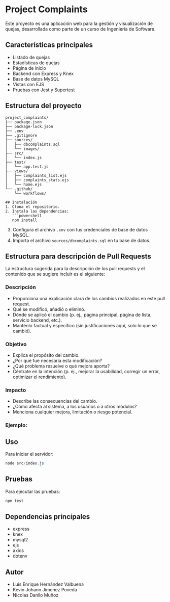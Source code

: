 # Project Complaints

Este proyecto es una aplicación web para la gestión y visualización de quejas, desarrollada como parte de un curso de Ingeniería de Software.

## Características principales
- Listado de quejas
- Estadísticas de quejas
- Página de inicio
- Backend con Express y Knex
- Base de datos MySQL
- Vistas con EJS
- Pruebas con Jest y Supertest

## Estructura del proyecto
```
project_complaints/
├── package.json
├── package-lock.json
├── .env
├── .gitignore
├── sources/
│   ├── dbcomplaints.sql
│   └── images/
├── src/
│   └── index.js
├── test/
│   └── app.test.js
├── views/
│   ├── complaints_list.ejs
│   ├── complaints_stats.ejs
│   └── home.ejs
└── .github/
    └── workflows/

## Instalación
1. Clona el repositorio.
2. Instala las dependencias:
   ```powershell
   npm install
   ```
3. Configura el archivo `.env` con tus credenciales de base de datos MySQL.
4. Importa el archivo `sources/dbcomplaints.sql` en tu base de datos.

## Estructura para descripción de Pull Requests
La estructura sugerida para la descripción de los pull requests y el contenido que se sugiere incluir es el siguiente:

### Descripción
- Proporciona una explicación clara de los cambios realizados en este pull request.
- Qué se modificó, añadió o eliminó.
- Dónde se aplicó el cambio (p. ej., página principal, página de lista, servicio backend, etc.).
- Manténlo factual y específico (sin justificaciones aquí, solo lo que se cambió).

### Objetivo
- Explica el propósito del cambio.
- ¿Por qué fue necesaria esta modificación?
- ¿Qué problema resuelve o qué mejora aporta?
- Céntrate en la intención (p. ej., mejorar la usabilidad, corregir un error, optimizar el rendimiento).

### Impacto
- Describe las consecuencias del cambio.
- ¿Cómo afecta al sistema, a los usuarios o a otros módulos?
- Menciona cualquier mejora, limitación o riesgo potencial.

### Ejemplo: 
## Uso
Para iniciar el servidor:
```powershell
node src/index.js
```

## Pruebas
Para ejecutar las pruebas:
```powershell
npm test
```

## Dependencias principales
- express
- knex
- mysql2
- ejs
- axios
- dotenv

## Autor
- Luis Enrique Hernández Valbuena 
- Kevin Johann Jimenez Poveda 
- Nicolas Danilo Muñoz 
